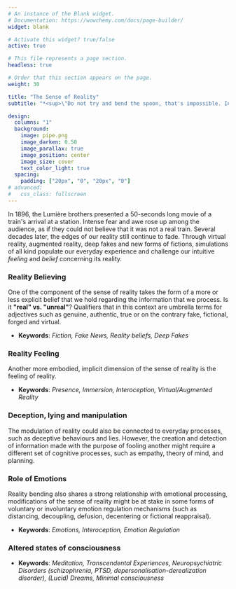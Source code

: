 ```yaml
---
# An instance of the Blank widget.
# Documentation: https://wowchemy.com/docs/page-builder/
widget: blank

# Activate this widget? true/false
active: true

# This file represents a page section.
headless: true

# Order that this section appears on the page.
weight: 30

title: "The Sense of Reality"
subtitle: "*<sup>\"Do not try and bend the spoon, that's impossible. Instead, only try to realize the truth... There is no spoon.\"</sup>*"

design:
  columns: "1"
  background:
    image: pipe.png
    image_darken: 0.50
    image_parallax: true
    image_position: center
    image_size: cover
    text_color_light: true
  spacing:
    padding: ["20px", "0", "20px", "0"]
# advanced:
#   css_class: fullscreen
---
```


In 1896, the Lumière brothers presented a 50-seconds long movie of a train's arrival at a station. Intense fear and awe rose up among the audience, as if they could not believe that it was not a real train. Several decades later, the edges of our reality still continue to fade. Through virtual reality, augmented reality, deep fakes and new forms of fictions, simulations of all kind populate our everyday experience and challenge our intuitive *feeling* and *belief* concerning its reality.

### Reality Believing

One of the component of the sense of reality takes the form of a more or less explicit belief that we hold regarding the information that we process. Is it **"real" vs. "unreal"**? Qualifiers that in this context are umbrella terms for adjectives such as genuine, authentic, true or on the contrary fake, fictional, forged and virtual.

- **Keywords**: *Fiction, Fake News, Reality beliefs, Deep Fakes*

### Reality Feeling

Another more embodied, implicit dimension of the sense of reality is the feeling of reality.

- **Keywords**: *Presence, Immersion, Interoception, Virtual/Augmented Reality*

### Deception, lying and manipulation

The modulation of reality could also be connected to everyday processes, such as deceptive behaviours and lies. However, the creation and detection of information made with the purpose of fooling another might require a different set of cognitive processes, such as empathy, theory of mind, and planning.

### Role of Emotions

Reality bending also shares a strong relationship with emotional processing, modifications of the sense of reality might be at stake in some forms of voluntary or involuntary emotion regulation mechanisms (such as distancing, decoupling, defusion, decentering or fictional reappraisal).

- **Keywords**: *Emotions, Interoception, Emotion Regulation*

### Altered states of consciousness

- **Keywords**: *Meditation, Transcendental Experiences, Neuropsychiatric Disorders (schizophrenia, PTSD, depersonalisation-derealization disorder), (Lucid) Dreams, Minimal consciousness*
